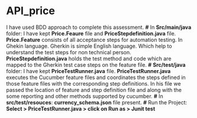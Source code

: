 # API_price
I have used BDD approach to complete this assessment.
**#** In **Src/main/java** folder: I have kept **Price.Feaure** file and **PriceStepdefinition.java**  file.
**Price.Feature** consists of all acceptance steps for automation testing. In Ghekin language. Gherkin is simple English language. Which help to understand the test steps for non technical person.
**PriceStepdefinition.java** holds the test method and code which are mapped to the Gherkin test case steps on the feature file.
**#** **Src/test/java** folder: I have kept **PriceTestRunner.java** file.
**PriceTestRunner.java** executes the Cucumber feature files and coordinates the steps defined in those feature files with the corresponding step definitions. In his file we passed the location of feature and step definition file and along with the some reporting and other methods supported by cucumber.
**#** In **src/test/resouces**: **currency_schema.json** file present.
**#** Run the Project:
**Select > PriceTestRunner.java > click on Run as > Junit test**

